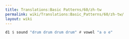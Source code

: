 ```yaml
---
title: Translations:Basic Patterns/60/zh-tw
permalink: wiki/Translations:Basic_Patterns/60/zh-tw/
layout: wiki
---
```


``` Haskell
d1 $ sound "drum drum drum drum" # vowel "a o e"
```
